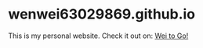 # wenwei63029869.github.io
This is my personal website. Check it out on: [Wei to Go!](wenwei63029869.github.io)
